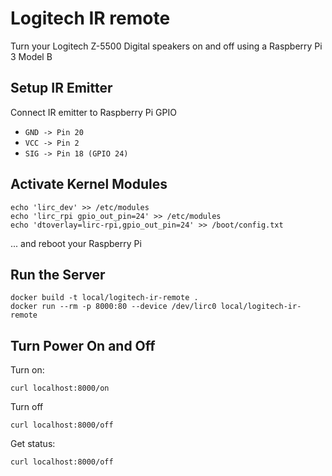 # Logitech IR remote

Turn your Logitech Z-5500 Digital speakers on and off using a Raspberry Pi 3 Model B

## Setup IR Emitter

Connect IR emitter to Raspberry Pi GPIO
- `GND -> Pin 20`
- `VCC -> Pin 2`
- `SIG -> Pin 18 (GPIO 24)`

## Activate Kernel Modules

```shell script
echo 'lirc_dev' >> /etc/modules 
echo 'lirc_rpi gpio_out_pin=24' >> /etc/modules
echo 'dtoverlay=lirc-rpi,gpio_out_pin=24' >> /boot/config.txt
```

... and reboot your Raspberry Pi
 
## Run the Server

```shell script
docker build -t local/logitech-ir-remote .
docker run --rm -p 8000:80 --device /dev/lirc0 local/logitech-ir-remote
```

## Turn Power On and Off

Turn on:
```shell script
curl localhost:8000/on
```

Turn off
```shell script
curl localhost:8000/off
```

Get status:
```shell script
curl localhost:8000/off
```